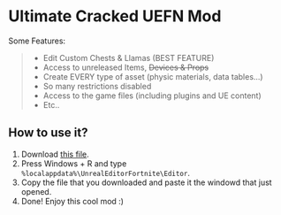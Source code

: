 # Ultimate Cracked UEFN Mod

Some Features:
> - Edit Custom Chests & Llamas (BEST FEATURE)
> - Access to unreleased Items, ~~Devices & Props~~
> - Create EVERY type of asset (physic materials, data tables...)
> - So many restrictions disabled
> - Access to the game files (including plugins and UE content)
> - Etc..

## How to use it?
1. Download [this file](ValkyrieFortniteEditorPermissions.json).
2. Press Windows + R and type `%localappdata%\UnrealEditorFortnite\Editor`.
3. Copy the file that you downloaded and paste it the windowd that just opened.
4. Done! Enjoy this cool mod :)
